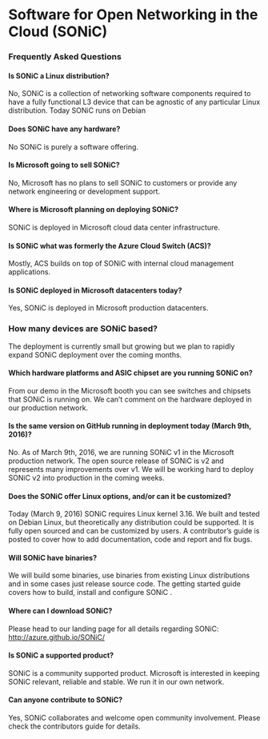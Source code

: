 # Software for Open Networking in the Cloud (SONiC)

### Frequently Asked Questions

#### Is SONiC a Linux distribution?

No, SONiC is a collection of networking software components required to have a fully functional L3 device that can be agnostic of any particular Linux distribution. Today SONiC runs on Debian 


#### Does SONiC have any hardware?

No SONiC is purely a software offering.


#### Is Microsoft going to sell SONiC?

No, Microsoft has no plans to sell SONiC to customers or provide any network engineering or development support.


#### Where is Microsoft planning on deploying SONiC?

SONiC is deployed in Microsoft cloud data center infrastructure.  


#### Is SONiC what was formerly the Azure Cloud Switch (ACS)?

Mostly, ACS builds on top of SONiC with internal cloud management applications. 


#### Is SONiC deployed in Microsoft datacenters today?

Yes, SONiC is deployed in Microsoft production datacenters.


### How many devices are SONiC based?

The deployment is currently small but growing but we plan to rapidly expand SONiC deployment over the coming months. 


#### Which hardware platforms and ASIC chipset are you running SONiC on?

From our demo in the Microsoft booth you can see switches and chipsets that SONiC is running on. We can’t comment on the hardware deployed in our production network.  

#### Is the same version on GitHub running in deployment today (March 9th, 2016)?

No. As of March 9th, 2016, we are running SONiC v1 in the Microsoft production network.  The open source release of SONiC is v2 and represents many improvements over v1. We will be working hard to deploy SONiC v2 into production in the coming weeks.

#### Does the SONiC offer Linux options, and/or can it be customized?

Today (March 9, 2016) SONiC requires Linux kernel 3.16.  We built and tested on Debian Linux, but theoretically any distribution could be supported.  It is fully open sourced and can be customized by users.  A contributor’s guide is posted to cover how to add documentation, code and report and fix bugs. 

#### Will SONiC have binaries?

We will build some binaries, use binaries from existing Linux distributions and in some cases just release source code.  The getting started guide covers how to build, install and configure SONiC . 


#### Where can I download SONiC?

Please head to our landing page for all details regarding SONiC: http://azure.github.io/SONiC/


#### Is SONiC a supported product?

SONiC is a community supported product.  Microsoft is interested in keeping SONiC relevant, reliable and stable.  We run it in our own network.
 

#### Can anyone contribute to SONiC?

Yes, SONiC collaborates and welcome open community involvement. Please check the contributors guide for details. 
